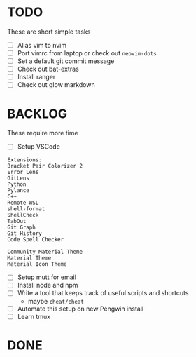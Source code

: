 # TODO

These are short simple tasks

- [ ] Alias vim to nvim
- [ ] Port vimrc from laptop or check out `neovim-dots`
- [ ] Set a default git commit message
- [ ] Check out bat-extras
- [ ] Install ranger
- [ ] Check out glow markdown

# BACKLOG

These require more time

- [ ] Setup VSCode

```
Extensions:
Bracket Pair Colorizer 2
Error Lens
GitLens
Python
Pylance
C++
Remote WSL
shell-format
ShellCheck
TabOut
Git Graph
Git History
Code Spell Checker

Community Material Theme
Material Theme
Material Icon Theme
```

- [ ] Setup mutt for email
- [ ] Install node and npm
- [ ] Write a tool that keeps track of useful scripts and shortcuts
  - maybe `cheat/cheat`
- [ ] Automate this setup on new Pengwin install
- [ ] Learn tmux

# DONE
